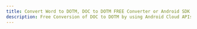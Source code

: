 ---title: Convert Word to DOTM, DOC to DOTM FREE Converter or Android SDKdescription: Free Conversion of DOC to DOTM by using Android Cloud APIs & SDKs. Also Create, Edit & Render Microsoft Word & OpenOffice documents in the Cloud.---